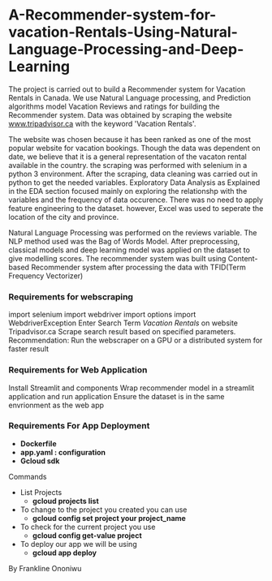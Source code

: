 # A-Recommender-system-for-vacation-Rentals-Using-Natural-Language-Processing-and-Deep-Learning
The project is carried out to build a Recommender system for Vacation Rentals in Canada. We use Natural Language processing, and Prediction algorithms model Vacation Reviews and ratings 
for building the Recommender system. Data was obtained by scraping the website www.tripadvisor.ca with the keyword 'Vacation Rentals'.

The website was chosen because it has been ranked as one of the most popular website for vacation bookings. Though the data was dependent on date, we believe that it is a general 
representation of the vacaton rental available in the country. the scraping was performed with selenium in a python 3 environment. After the scraping, data cleaning was carried out
in python to get the needed variables. Exploratory Data Analysis as Explained in the EDA section focused mainly on exploring the relationshp with the variables and the frequency of
data occurence. There was no need to apply feature engineering to the dataset. however, Excel was used to seperate the location of the city and province.

Natural Language Processing was performed on the reviews variable. The NLP method used was the Bag of Words Model. 
After preprocessing, classical models and deep learning model was applied on the dataset to give modelling scores. 
The recommender system was built using Content-based Recommender system after processing the data with TFID(Term Frequency Vectorizer)

### Requirements for webscraping
import selenium
import webdriver
import options
import WebdriverException
Enter Search Term *Vacation Rentals* on website Tripadvisor.ca
Scrape search result based on specified parameters.
Recommendation: Run the webscraper on a GPU or a distributed system for faster result

### Requirements for Web Application
Install Streamlit and components
Wrap recommender model in a streamlit application and run application
Ensure the dataset is in the same envrionment as the web app 

### Requirements For App Deployment #####
* **Dockerfile**
* **app.yaml : configuration**
* **Gcloud sdk**

Commands
* List Projects
	* **gcloud projects list**
* To change to the project you created you can use
	* **gcloud config set project your project_name**
* To check for the current project you use
	* **gcloud config get-value project**
* To deploy our app we will be using
	* **gcloud app deploy**

By
Frankline Ononiwu

